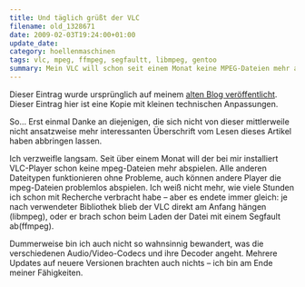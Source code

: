 ```yaml
---
title: Und täglich grüßt der VLC
filename: old_1328671
date: 2009-02-03T19:24:00+01:00
update_date:
category: hoellenmaschinen
tags: vlc, mpeg, ffmpeg, segfaultt, libmpeg, gentoo
summary: Mein VLC will schon seit einem Monat keine MPEG-Dateien mehr abspielen.
---
```

Dieser Eintrag wurde ursprünglich auf meinem [alten Blog veröffentlicht](https://stu.blogger.de/stories/1328671/). Dieser Eintrag hier ist eine Kopie mit kleinen technischen Anpassungen.

So… Erst einmal Danke an diejenigen, die sich nicht von dieser mittlerweile nicht ansatzweise mehr interessanten Überschrift vom Lesen dieses Artikel haben abbringen lassen.

Ich verzweifle langsam. Seit über einem Monat will der bei mir installiert VLC-Player schon keine mpeg-Dateien mehr abspielen. Alle anderen Dateitypen funktionieren ohne Probleme, auch können andere Player die mpeg-Dateien problemlos abspielen. Ich weiß nicht mehr, wie viele Stunden ich schon mit Recherche verbracht habe – aber es endete immer gleich: je nach verwendeter Bibliothek blieb der VLC direkt am Anfang hängen (libmpeg), oder er brach schon beim Laden der Datei mit einem Segfault ab(ffmpeg).

Dummerweise bin ich auch nicht so wahnsinnig bewandert, was die verschiedenen Audio/Video-Codecs und ihre Decoder angeht. Mehrere Updates auf neuere Versionen brachten auch nichts – ich bin am Ende meiner Fähigkeiten.
